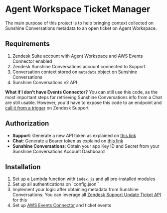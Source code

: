 # Agent Workspace Ticket Manager

The main purpose of this project is to help bringing context collected on Sunshine Conversations metadata to an open ticket on Agent Workspace.

## Requirements

1. Zendesk Suite account with Agent Workspace and AWS Events Connector enabled
1. Zendesk Sunshine Conversations account connected to Support
1. Conversation context stored on `metadata` object on Sunshine Conversations
1. Sunshine Conversations v2 API

**What if I don't have Events Connector?** You can still use this code, as the most important steps for retrieving Sunshine Conversations info from a Chat are still usable. However, you'd have to expose this code to an endpoint and [call it from a trigger](https://support.zendesk.com/hc/en-us/articles/203662136-Notifying-external-targets) on Zendesk Support

## Authorization

* **Support**: Generate a new API token as explained on [this link](https://support.zendesk.com/hc/en-us/articles/226022787-Generating-a-new-API-token-)
* **Chat**: Generate a Bearer token as explaind on [this link](https://support.zendesk.com/hc/en-us/articles/115010760808-Chat-API-tutorial-Generating-an-OAuth-token-integrated-Chat-accounts-)
* **Sunshine Conversations**: Obtain your app Key ID and Secret from your Sunshine Conversations Account Dashboard

## Installation

1. Set up a Lambda function with `index.js` and all pre-installed modules
1. Set up all authentications on `config.json``
1. Implement your logic after obtaining metadata from Sunshine Conversations. You can leverage all [Zendesk Support Update Ticket API](https://developer.zendesk.com/rest_api/docs/support/tickets#update-ticket) for this
1. Set up [AWS Events Connector](https://support.zendesk.com/hc/en-us/articles/360043496933-Setting-up-the-events-connector-for-Amazon-EventBridge#:~:text=Go%20to%20your%20Zendesk%20Admin,Web%20Services%20account%20ID%20field.) and ticket events
